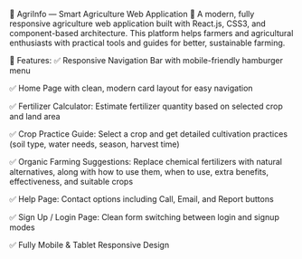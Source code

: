 🌿 AgriInfo — Smart Agriculture Web Application 🌿
A modern, fully responsive agriculture web application built with React.js, CSS3, and component-based architecture. This platform helps farmers and agricultural enthusiasts with practical tools and guides for better, sustainable farming.

📌 Features:
✅ Responsive Navigation Bar with mobile-friendly hamburger menu

✅ Home Page with clean, modern card layout for easy navigation

✅ Fertilizer Calculator: Estimate fertilizer quantity based on selected crop and land area

✅ Crop Practice Guide: Select a crop and get detailed cultivation practices (soil type, water needs, season, harvest time)

✅ Organic Farming Suggestions: Replace chemical fertilizers with natural alternatives, along with how to use them, when to use, extra benefits, effectiveness, and suitable crops

✅ Help Page: Contact options including Call, Email, and Report buttons

✅ Sign Up / Login Page: Clean form switching between login and signup modes

✅ Fully Mobile & Tablet Responsive Design
